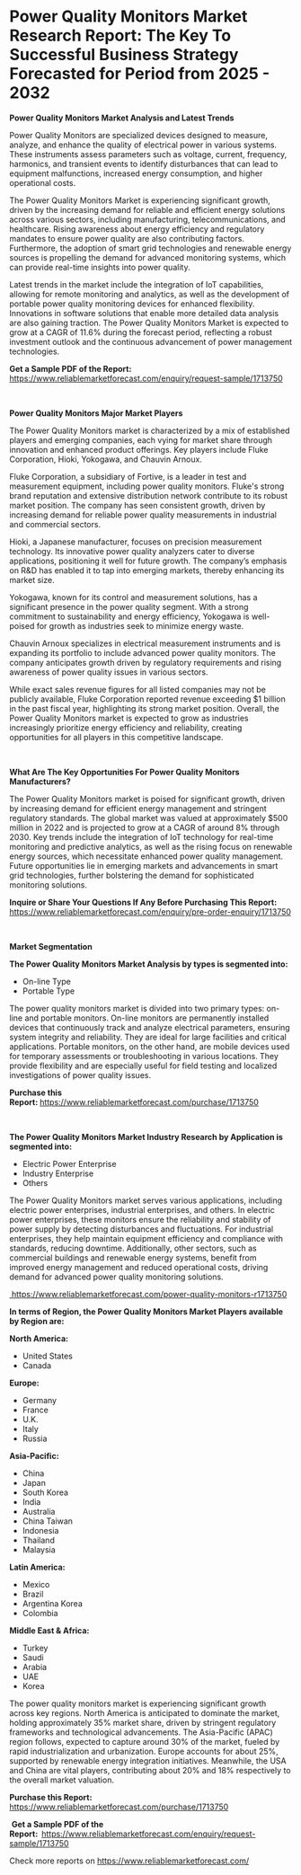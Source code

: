 <p><h1>Power Quality Monitors Market Research Report: The Key To Successful Business Strategy Forecasted for Period from 2025 - 2032</h1></p><p><strong>Power Quality Monitors Market Analysis and Latest Trends</strong></p>
<p><p>Power Quality Monitors are specialized devices designed to measure, analyze, and enhance the quality of electrical power in various systems. These instruments assess parameters such as voltage, current, frequency, harmonics, and transient events to identify disturbances that can lead to equipment malfunctions, increased energy consumption, and higher operational costs. </p><p>The Power Quality Monitors Market is experiencing significant growth, driven by the increasing demand for reliable and efficient energy solutions across various sectors, including manufacturing, telecommunications, and healthcare. Rising awareness about energy efficiency and regulatory mandates to ensure power quality are also contributing factors. Furthermore, the adoption of smart grid technologies and renewable energy sources is propelling the demand for advanced monitoring systems, which can provide real-time insights into power quality.</p><p>Latest trends in the market include the integration of IoT capabilities, allowing for remote monitoring and analytics, as well as the development of portable power quality monitoring devices for enhanced flexibility. Innovations in software solutions that enable more detailed data analysis are also gaining traction. The Power Quality Monitors Market is expected to grow at a CAGR of 11.6% during the forecast period, reflecting a robust investment outlook and the continuous advancement of power management technologies.</p></p>
<p><strong>Get a Sample PDF of the Report:&nbsp;</strong> <a href="https://www.reliablemarketforecast.com/enquiry/request-sample/1713750?utm_campaign=3511&utm_medium=2&utm_source=Github&utm_content=ia&utm_term=28032025&utm_id=power-quality-monitors">https://www.reliablemarketforecast.com/enquiry/request-sample/1713750</a></p>
<p>&nbsp;</p>
<p><strong>Power Quality Monitors Major Market Players</strong></p>
<p><p>The Power Quality Monitors market is characterized by a mix of established players and emerging companies, each vying for market share through innovation and enhanced product offerings. Key players include Fluke Corporation, Hioki, Yokogawa, and Chauvin Arnoux.</p><p>Fluke Corporation, a subsidiary of Fortive, is a leader in test and measurement equipment, including power quality monitors. Fluke's strong brand reputation and extensive distribution network contribute to its robust market position. The company has seen consistent growth, driven by increasing demand for reliable power quality measurements in industrial and commercial sectors.</p><p>Hioki, a Japanese manufacturer, focuses on precision measurement technology. Its innovative power quality analyzers cater to diverse applications, positioning it well for future growth. The company’s emphasis on R&D has enabled it to tap into emerging markets, thereby enhancing its market size.</p><p>Yokogawa, known for its control and measurement solutions, has a significant presence in the power quality segment. With a strong commitment to sustainability and energy efficiency, Yokogawa is well-poised for growth as industries seek to minimize energy waste.</p><p>Chauvin Arnoux specializes in electrical measurement instruments and is expanding its portfolio to include advanced power quality monitors. The company anticipates growth driven by regulatory requirements and rising awareness of power quality issues in various sectors.</p><p>While exact sales revenue figures for all listed companies may not be publicly available, Fluke Corporation reported revenue exceeding $1 billion in the past fiscal year, highlighting its strong market position. Overall, the Power Quality Monitors market is expected to grow as industries increasingly prioritize energy efficiency and reliability, creating opportunities for all players in this competitive landscape.</p></p>
<p>&nbsp;</p>
<p><strong>What Are The Key Opportunities For Power Quality Monitors Manufacturers?</strong></p>
<p><p>The Power Quality Monitors market is poised for significant growth, driven by increasing demand for efficient energy management and stringent regulatory standards. The global market was valued at approximately $500 million in 2022 and is projected to grow at a CAGR of around 8% through 2030. Key trends include the integration of IoT technology for real-time monitoring and predictive analytics, as well as the rising focus on renewable energy sources, which necessitate enhanced power quality management. Future opportunities lie in emerging markets and advancements in smart grid technologies, further bolstering the demand for sophisticated monitoring solutions.</p></p>
<p><strong>Inquire or Share Your Questions If Any Before Purchasing This Report:</strong> <a href="https://www.reliablemarketforecast.com/enquiry/pre-order-enquiry/1713750?utm_campaign=3511&utm_medium=2&utm_source=Github&utm_content=ia&utm_term=28032025&utm_id=power-quality-monitors">https://www.reliablemarketforecast.com/enquiry/pre-order-enquiry/1713750</a></p>
<p>&nbsp;</p>
<p><strong>Market Segmentation</strong></p>
<p><strong>The Power Quality Monitors Market Analysis by types is segmented into:</strong></p>
<p><ul><li>On-line Type</li><li>Portable Type</li></ul></p>
<p><p>The power quality monitors market is divided into two primary types: on-line and portable monitors. On-line monitors are permanently installed devices that continuously track and analyze electrical parameters, ensuring system integrity and reliability. They are ideal for large facilities and critical applications. Portable monitors, on the other hand, are mobile devices used for temporary assessments or troubleshooting in various locations. They provide flexibility and are especially useful for field testing and localized investigations of power quality issues.</p></p>
<p><strong>Purchase this Report:&nbsp;</strong><a href="https://www.reliablemarketforecast.com/purchase/1713750?utm_campaign=3511&utm_medium=2&utm_source=Github&utm_content=ia&utm_term=28032025&utm_id=power-quality-monitors">https://www.reliablemarketforecast.com/purchase/1713750</a></p>
<p>&nbsp;</p>
<p><strong>The Power Quality Monitors Market Industry Research by Application is segmented into:</strong></p>
<p><ul><li>Electric Power Enterprise</li><li>Industry Enterprise</li><li>Others</li></ul></p>
<p><p>The Power Quality Monitors market serves various applications, including electric power enterprises, industrial enterprises, and others. In electric power enterprises, these monitors ensure the reliability and stability of power supply by detecting disturbances and fluctuations. For industrial enterprises, they help maintain equipment efficiency and compliance with standards, reducing downtime. Additionally, other sectors, such as commercial buildings and renewable energy systems, benefit from improved energy management and reduced operational costs, driving demand for advanced power quality monitoring solutions.</p></p>
<p><a href="https://www.reliablemarketforecast.com/power-quality-monitors-r1713750?utm_campaign=3511&utm_medium=2&utm_source=Github&utm_content=ia&utm_term=28032025&utm_id=power-quality-monitors">&nbsp;https://www.reliablemarketforecast.com/power-quality-monitors-r1713750</a></p>
<p><strong>In terms of Region, the Power Quality Monitors Market Players available by Region are:</strong></p>
<p>
    <p> <strong> North America: </strong>
        <ul>
            <li>United States</li>
            <li>Canada</li>
        </ul>
        </p> 
    <p> <strong> Europe: </strong>
        <ul>
            <li>Germany</li>
            <li>France</li>
            <li>U.K.</li>
            <li>Italy</li>
            <li>Russia</li>
        </ul>
        </p> 
    <p> <strong> Asia-Pacific: </strong>
        <ul>
            <li>China</li>
            <li>Japan</li>
            <li>South Korea</li>
            <li>India</li>
            <li>Australia</li>
            <li>China Taiwan</li>
            <li>Indonesia</li>
            <li>Thailand</li>
            <li>Malaysia</li>
        </ul>
        </p> 
    <p> <strong> Latin America: </strong>
        <ul>
            <li>Mexico</li>
            <li>Brazil</li>
            <li>Argentina Korea</li>
            <li>Colombia</li>
        </ul>
        </p> 
    <p> <strong> Middle East & Africa: </strong>
        <ul>
            <li>Turkey</li>
            <li>Saudi</li>
            <li>Arabia</li>
            <li>UAE</li>
            <li>Korea</li>
        </ul>
    </p>
    </p>
<p><p>The power quality monitors market is experiencing significant growth across key regions. North America is anticipated to dominate the market, holding approximately 35% market share, driven by stringent regulatory frameworks and technological advancements. The Asia-Pacific (APAC) region follows, expected to capture around 30% of the market, fueled by rapid industrialization and urbanization. Europe accounts for about 25%, supported by renewable energy integration initiatives. Meanwhile, the USA and China are vital players, contributing about 20% and 18% respectively to the overall market valuation.</p></p>
<p><strong>Purchase this Report: </strong><a href="https://www.reliablemarketforecast.com/purchase/1713750?utm_campaign=3511&utm_medium=2&utm_source=Github&utm_content=ia&utm_term=28032025&utm_id=power-quality-monitors">https://www.reliablemarketforecast.com/purchase/1713750</a></p>
<p>&nbsp;<strong>Get a Sample PDF of the Report:&nbsp;&nbsp;</strong><a href="https://www.reliablemarketforecast.com/enquiry/request-sample/1713750?utm_campaign=3511&utm_medium=2&utm_source=Github&utm_content=ia&utm_term=28032025&utm_id=power-quality-monitors">https://www.reliablemarketforecast.com/enquiry/request-sample/1713750</a></p>
<p><strong></strong></p>
<p>Check more reports on <a href="https://www.reliablemarketforecast.com/?utm_campaign=3511&utm_medium=2&utm_source=Github&utm_content=ia&utm_term=28032025&utm_id=power-quality-monitors">https://www.reliablemarketforecast.com/</a></p>